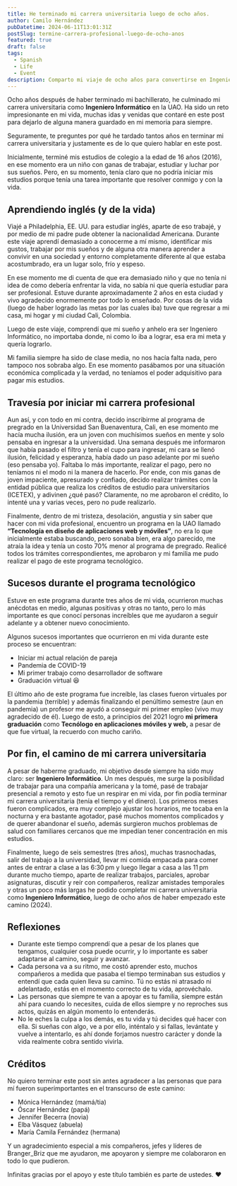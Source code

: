 ```yaml
---
title: He terminado mi carrera universitaria luego de ocho años.
author: Camilo Hernández
pubDatetime: 2024-06-11T13:01:31Z
postSlug: termine-carrera-profesional-luego-de-ocho-anos
featured: true
draft: false
tags:
  - Spanish
  - Life
  - Event
description: Comparto mi viaje de ocho años para convertirse en Ingeniero Informático, enfrentando obstáculos financieros y personales.
---
```


Ocho años después de haber terminado mi bachillerato, he culminado mi carrera universitaria como **Ingeniero Informático** en la UAO. Ha sido un reto impresionante en mi vida, muchas idas y venidas que contaré en este post para dejarlo de alguna manera guardado en mi memoria para siempre.

Seguramente, te preguntes por qué he tardado tantos años en terminar mi carrera universitaria y justamente es de lo que quiero hablar en este post.

Inicialmente, terminé mis estudios de colegio a la edad de 16 años (2016), en ese momento era un niño con ganas de trabajar, estudiar y luchar por sus sueños. Pero, en su momento, tenía claro que no podría iniciar mis estudios porque tenía una tarea importante que resolver conmigo y con la vida.

## Aprendiendo inglés (y de la vida)

Viajé a Philadelphia, EE. UU. para estudiar inglés, aparte de eso trabajé, y por medio de mi padre pude obtener la nacionalidad Americana. Durante este viaje aprendí demasiado a conocerme a mí mismo, identificar mis gustos, trabajar por mis sueños y de alguna otra manera aprender a convivir en una sociedad y entorno completamente diferente al que estaba acostumbrado, era un lugar solo, frío y espeso.

En ese momento me di cuenta de que era demasiado niño y que no tenía ni idea de como debería enfrentar la vida, no sabía ni que quería estudiar para ser profesional. Estuve durante aproximadamente 2 años en esta ciudad y vivo agradecido enormemente por todo lo enseñado. Por cosas de la vida (luego de haber logrado las metas por las cuales iba) tuve que regresar a mi casa, mi hogar y mi ciudad Cali, Colombia.

Luego de este viaje, comprendí que mi sueño y anhelo era ser Ingeniero Informático, no importaba donde, ni como lo iba a lograr, esa era mi meta y quería lograrlo.

Mi familia siempre ha sido de clase media, no nos hacía falta nada, pero tampoco nos sobraba algo. En ese momento pasábamos por una situación económica complicada y la verdad, no teníamos el poder adquisitivo para pagar mis estudios.

## Travesía por iniciar mi carrera profesional

Aun así, y con todo en mi contra, decido inscribirme al programa de pregrado en la Universidad San Buenaventura, Cali, en ese momento me hacía mucha ilusión, era un joven con muchísimos sueños en mente y solo pensaba en ingresar a la universidad. Una semana después me informaron que había pasado el filtro y tenía el cupo para ingresar, mi cara se llenó ilusión, felicidad y esperanza, había dado un paso adelante por mi sueño (eso pensaba yo). Faltaba lo más importante, realizar el pago, pero no teníamos ni el modo ni la manera de hacerlo. Por ende, con mis ganas de joven impaciente, apresurado y confiado, decido realizar trámites con la entidad pública que realiza los créditos de estudio para universitarios (ICETEX), y adivinen ¿qué pasó? Claramente, no me aprobaron el crédito, lo intenté una y varias veces, pero no pude realizarlo.

Finalmente, dentro de mi tristeza, desolación, angustia y sin saber que hacer con mi vida profesional, encuentro un programa en la UAO llamado **“Tecnología en diseño de aplicaciones web y móviles”**, no era lo que inicialmente estaba buscando, pero sonaba bien, era algo parecido, me atraía la idea y tenía un costo 70% menor al programa de pregrado. Realicé todos los trámites correspondientes, me aprobaron y mi familia me pudo realizar el pago de este programa tecnológico.

## Sucesos durante el programa tecnológico

Estuve en este programa durante tres años de mi vida, ocurrieron muchas anécdotas en medio, algunas positivas y otras no tanto, pero lo más importante es que conocí personas increíbles que me ayudaron a seguir adelante y a obtener nuevo conocimiento.

Algunos sucesos importantes que ocurrieron en mi vida durante este proceso se encuentran:

- Iniciar mi actual relación de pareja
- Pandemia de COVID-19
- Mi primer trabajo como desarrollador de software
- Graduación virtual 😆

El último año de este programa fue increíble, las clases fueron virtuales por la pandemia (terrible) y además finalizando el penúltimo semestre (aun en pandemia) un profesor me ayudó a conseguir mi primer empleo (vivo muy agradecido de él). Luego de esto, a principios del 2021 logro **mi primera graduación** como **Tecnólogo en aplicaciones móviles y web,** a pesar de que fue virtual, la recuerdo con mucho cariño.

## Por fin, el camino de mi carrera universitaria

A pesar de haberme graduado, mi objetivo desde siempre ha sido muy claro: ser **Ingeniero Informático**. Un mes después, me surge la posibilidad de trabajar para una compañía americana y la tomé, pasé de trabajar presencial a remoto y esto fue un respirar en mi vida, por fin podía terminar mi carrera universitaria (tenía el tiempo y el dinero). Los primeros meses fueron complicados, era muy complejo ajustar los horarios, me tocaba en la nocturna y era bastante agotador, pasé muchos momentos complicados y de querer abandonar el sueño, además surgieron muchos problemas de salud con familiares cercanos que me impedían tener concentración en mis estudios.

Finalmente, luego de seis semestres (tres años), muchas trasnochadas, salir del trabajo a la universidad, llevar mi comida empacada para comer antes de entrar a clase a las 6:30 pm y luego llegar a casa a las 11 pm durante mucho tiempo, aparte de realizar trabajos, parciales, aprobar asignaturas, discutir y reír con compañeros, realizar amistades temporales y otras un poco más largas he podido completar mi carrera universitaria como **Ingeniero Informático**, luego de ocho años de haber empezado este camino (2024).

## Reflexiones

- Durante este tiempo comprendí que a pesar de los planes que tengamos, cualquier cosa puede ocurrir, y lo importante es saber adaptarse al camino, seguir y avanzar.
- Cada persona va a su ritmo, me costó aprender esto, muchos compañeros a medida que pasaba el tiempo terminaban sus estudios y entendí que cada quien lleva su camino. Tú no estás ni atrasado ni adelantado, estás en el momento correcto de tu vida, aprovéchalo.
- Las personas que siempre te van a apoyar es tu familia, siempre están ahí para cuando lo necesites, cuida de ellos siempre y no reproches sus actos, quizás en algún momento lo entenderás.
- No le eches la culpa a los demás, es tu vida y tú decides qué hacer con ella. Si sueñas con algo, ve a por ello, inténtalo y si fallas, levántate y vuelve a intentarlo, es ahí donde forjamos nuestro carácter y donde la vida realmente cobra sentido vivirla.

## Créditos

No quiero terminar este post sin antes agradecer a las personas que para mí fueron superimportantes en el transcurso de este camino:

- Mónica Hernández (mamá/tia)
- Óscar Hernández (papá)
- Jennifer Becerra (novia)
- Elba Vásquez (abuela)
- María Camila Fernández (hermana)

Y un agradecimiento especial a mis compañeros, jefes y líderes de Branger_Briz que me ayudaron, me apoyaron y siempre me colaboraron en todo lo que pudieron.

Infinitas gracias por el apoyo y este título también es parte de ustedes. ♥️
